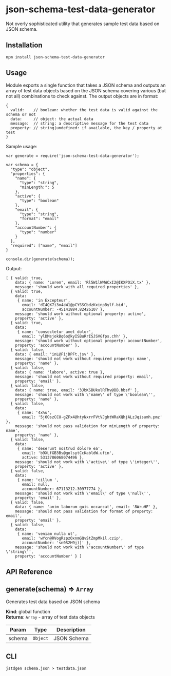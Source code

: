 # json-schema-test-data-generator

Not overly sophisticated utility that generates sample test data based on JSON schema.

## Installation

`npm install json-schema-test-data-generator`

## Usage

Module exports a single function that takes a JSON schema and outputs an array of test data objects based on the
JSON schema covering various (but not all) combinations to check against. The output objects are in format:

```
{
  valid:    // boolean: whether the test data is valid against the schema or not
  data:     // object: the actual data
  message:  // string: a descriptive message for the test data
  property: // string|undefined: if available, the key / property at test
}
```

Sample usage:

```
var generate = require('json-schema-test-data-generator');

var schema = {
  "type": "object",
  "properties": {
    "name": {
      "type": "string",
      "minLength:": 5
    },
    "active": {
      "type": "boolean"
    },
    "email": {
      "type": "string",
      "format": "email"
    },
    "accountNumber": {
      "type": "number"
    }
  },
  "required": ["name", "email"]
}

console.dir(generate(schema));
```

Output:

```
[ { valid: true,
    data: { name: 'Lorem', email: 'Rl5W1lWNWCxI2@IKXPOiX.tx' },
    message: 'should work with all required properties' },
  { valid: true,
    data:
     { name: 'in Excepteur',
       email: 'dI4QX7i3o4aW1@pCYSSCbdzKxinpBylf.bid',
       accountNumber: -45141884.82426107 },
    message: 'should work without optional property: active',
    property: 'active' },
  { valid: true,
    data:
     { name: 'consectetur amet dolor',
       email: 'ylDMsjokBq6o@kyISBuRrISJSVGfps.chh' },
    message: 'should work without optional property: accountNumber',
    property: 'accountNumber' },
  { valid: false,
    data: { email: 'inL@FijDPFt.jsv' },
    message: 'should not work without required property: name',
    property: 'name' },
  { valid: false,
    data: { name: 'labore', active: true },
    message: 'should not work without required property: email',
    property: 'email' },
  { valid: false,
    data: { name: true, email: '3JbKSBUkulRThv@BB.bbsf' },
    message: 'should not work with \'name\' of type \'boolean\'',
    property: 'name' },
  { valid: false,
    data:
     { name: '4x%u',
       email: '5j6OszCCU-gZFx4@htyNxrrFVtVJghtWRaXQhjALzJqisumh.pmz' },
    message: 'should not pass validation for minLength of property: name',
    property: 'name' },
  { valid: false,
    data:
     { name: 'deserunt nostrud dolore ea',
       email: 'b9XLfGB3Bs@golsytCcKabldW.ufin',
       active: 5313786068074496 },
    message: 'should not work with \'active\' of type \'integer\'',
    property: 'active' },
  { valid: false,
    data:
     { name: 'cillum ',
       email: null,
       accountNumber: 67113212.30977774 },
    message: 'should not work with \'email\' of type \'null\'',
    property: 'email' },
  { valid: false,
    data: { name: 'anim laborum quis occaecat', email: '8WruHF' },
    message: 'should not pass validation for format of property: email',
    property: 'email' },
  { valid: false,
    data:
     { name: 'veniam nulla ut',
       email: 'wYcn@RVogRzpzOxnmGQvStZmpMkil.czip',
       accountNumber: 'sn0S2H9j)]' },
    message: 'should not work with \'accountNumber\' of type \'string\'',
    property: 'accountNumber' } ]
```

## API Reference

<a name="generate"></a>

## generate(schema) ⇒ <code>Array</code>
Generates test data based on JSON schema

**Kind**: global function  
**Returns**: <code>Array</code> - array of test data objects  

| Param | Type | Description |
| --- | --- | --- |
| schema | <code>Object</code> | JSON Schema |

## CLI

`jstdgen schema.json > testdata.json`
